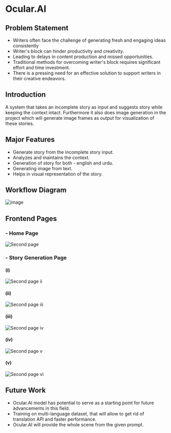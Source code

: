 # Ocular.AI


## Problem Statement

- Writers often face the challenge of generating fresh and engaging ideas consistently 
- Writer's block can hinder productivity and creativity.
- Leading to delays in content production and missed opportunities.
- Traditional methods for overcoming writer's block requires significant effort and time investment. 
- There is a pressing need for an effective solution to support writers in their creative endeavors.


## Introduction
A system that takes an incomplete story as input and suggests story while keeping the context intact. Furthermore it also does image generation in the project which will generate image frames as output for visualization of these stories. 


## Major Features
- Generate story from the incomplete story input.
- Analyzes and maintains the context.
- Generation of story for both - english and urdu.
- Generating image from text.
- Helps in visual representation of the story.


## Workflow Diagram

![image](https://github.com/hayub2000/Ocular.AI/assets/90406573/57464be2-0bd1-44b9-825f-5ad5f5a0207f)



## Frontend Pages

### - Home Page


![Second page](https://github.com/hayub2000/Ocular.AI/assets/90406573/e75ff992-0acc-41c5-aa03-bc8251c1f949)

### - Story Generation Page



#### (i)
![Second page ii](https://github.com/hayub2000/Ocular.AI/assets/90406573/b7dd415a-1adc-4099-a0d7-88ed98e5dbbc)



#### (ii)
![Second page iii](https://github.com/hayub2000/Ocular.AI/assets/90406573/85de14e4-8865-442d-b9f1-a6f7285d732c)



#### (iii)
![Second page iv](https://github.com/hayub2000/Ocular.AI/assets/90406573/20db74ae-4611-4654-833b-cbf319e33add)



#### (iv)
![Second page v](https://github.com/hayub2000/Ocular.AI/assets/90406573/d05b0299-1a0d-4b60-8a9b-6607c3ccfb61)



#### (v)
![Second page vi](https://github.com/hayub2000/Ocular.AI/assets/90406573/233cabe2-ba17-40d1-82c0-0d2437795380)




## Future Work
- Ocular.AI model has potential to serve as a starting point for future advancements in this field.
- Training on multi-language dataset, that will allow to get rid of translation API and faster performance.
- Ocular.AI will provide the whole scene from the given prompt.

